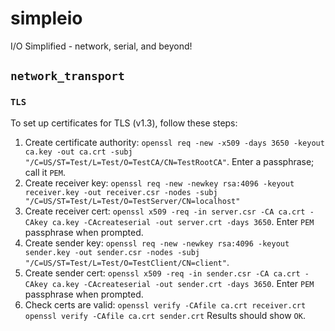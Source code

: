 # simpleio
I/O Simplified - network, serial, and beyond!

## `network_transport`

### `TLS`

To set up certificates for TLS (v1.3), follow these steps:

1. Create certificate authority: `openssl req -new -x509 -days 3650 -keyout ca.key -out ca.crt -subj "/C=US/ST=Test/L=Test/O=TestCA/CN=TestRootCA"`.
Enter a passphrase; call it `PEM`. 
2. Create receiver key: `openssl req -new -newkey rsa:4096 -keyout receiver.key -out receiver.csr -nodes -subj "/C=US/ST=Test/L=Test/O=TestServer/CN=localhost"`
3. Create receiver cert: `openssl x509 -req -in server.csr -CA ca.crt -CAkey ca.key -CAcreateserial -out server.crt -days 3650`. Enter `PEM`
passphrase when prompted.
4. Create sender key: `openssl req -new -newkey rsa:4096 -keyout sender.key -out sender.csr -nodes -subj "/C=US/ST=Test/L=Test/O=TestClient/CN=client"`.
5. Create sender cert: `openssl x509 -req -in sender.csr -CA ca.crt -CAkey ca.key -CAcreateserial -out sender.crt -days 3650`. Enter `PEM`
passphrase when prompted.
6. Check certs are valid:
`openssl verify -CAfile ca.crt receiver.crt`
`openssl verify -CAfile ca.crt sender.crt`
Results should show `OK`.